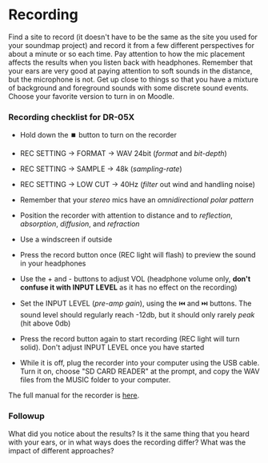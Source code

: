 # Recording

Find a site to record (it doesn't have to be the same as the site you used for your soundmap project) and record it from a few different perspectives for about a minute or so each time. Pay attention to how the mic placement affects the results when you listen back with headphones. Remember that your ears are very good at paying attention to soft sounds in the distance, but the microphone is not. Get up close to things so that you have a mixture of background and foreground sounds with some discrete sound events. Choose your favorite version to turn in on Moodle. 


### Recording checklist for DR-05X
- Hold down the ⏹️ button to turn on the recorder
- REC SETTING → FORMAT → WAV 24bit (_format_ and _bit-depth_)
- REC SETTING → SAMPLE → 48k (_sampling-rate_)
- REC SETTING → LOW CUT → 40Hz (_filter_ out wind and handling noise)
- Remember that your _stereo_ mics have an _omnidirectional polar pattern_
- Position the recorder with attention to distance and to _reflection_, _absorption_, _diffusion_, and _refraction_
- Use a windscreen if outside

- Press the record button once (REC light will flash) to preview the sound in your headphones

- Use the + and - buttons to adjust VOL (headphone volume only, **don't confuse it with INPUT LEVEL** as it has no effect on the recording)

- Set the INPUT LEVEL (_pre-amp_ _gain_), using the ⏮️ and ⏭️ buttons. The sound level should regularly reach -12db, but it should only rarely _peak_ (hit above 0db)

- Press the record button again to start recording (REC light will turn solid). Don't adjust INPUT LEVEL once you have started

- While it is off, plug the recorder into your computer using the USB cable. Turn it on, choose "SD CARD READER" at the prompt, and copy the WAV files from the MUSIC folder to your computer.

The full manual for the recorder is [here](media/tascam_manual.pdf).


### Followup

What did you notice about the results? Is it the same thing that you heard with your ears, or in what ways does the recording differ? What was the impact of different approaches?


